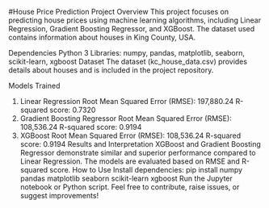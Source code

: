 #House Price Prediction Project
Overview
This project focuses on predicting house prices using machine learning algorithms, including Linear Regression, Gradient Boosting Regressor, and XGBoost. The dataset used contains information about houses in King County, USA.

Dependencies
Python 3
Libraries: numpy, pandas, matplotlib, seaborn, scikit-learn, xgboost
Dataset
The dataset (kc_house_data.csv) provides details about houses and is included in the project repository.

Models Trained
1. Linear Regression
Root Mean Squared Error (RMSE): 197,880.24
R-squared score: 0.7320
2. Gradient Boosting Regressor
Root Mean Squared Error (RMSE): 108,536.24
R-squared score: 0.9194
3. XGBoost
Root Mean Squared Error (RMSE): 108,536.24
R-squared score: 0.9194
Results and Interpretation
XGBoost and Gradient Boosting Regressor demonstrate similar and superior performance compared to Linear Regression.
The models are evaluated based on RMSE and R-squared score.
How to Use
Install dependencies: pip install numpy pandas matplotlib seaborn scikit-learn xgboost
Run the Jupyter notebook or Python script.
Feel free to contribute, raise issues, or suggest improvements!
